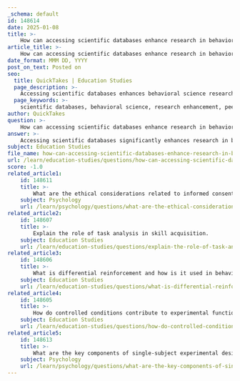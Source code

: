 ```yaml
---
_schema: default
id: 148614
date: 2025-01-08
title: >-
    How can accessing scientific databases enhance research in behavioral science?
article_title: >-
    How can accessing scientific databases enhance research in behavioral science?
date_format: MMM DD, YYYY
post_on_text: Posted on
seo:
  title: QuickTakes | Education Studies
  page_description: >-
    Accessing scientific databases enhances behavioral science research by providing comprehensive literature, supporting interdisciplinary collaboration, ensuring high data quality, and offering valuable educational and methodological resources.
  page_keywords: >-
    scientific databases, behavioral science, research enhancement, peer-reviewed literature, interdisciplinary research, citation tracking, systematic reviews, data transparency, research methodologies, educational resources
author: QuickTakes
question: >-
    How can accessing scientific databases enhance research in behavioral science?
answer: >-
    Accessing scientific databases significantly enhances research in behavioral science by providing researchers with a wealth of high-quality, peer-reviewed literature and resources. Here are several ways in which these databases contribute to the advancement of research in this field:\n\n1. **Comprehensive Access to Literature**: Databases like PubMed, JSTOR, and Scopus offer access to a vast array of academic journals, articles, and books. This extensive coverage allows researchers to stay updated on the latest findings, theories, and methodologies in behavioral science, which is crucial for developing informed research questions and hypotheses.\n\n2. **Interdisciplinary Insights**: Many databases, such as Web of Science and ScienceDirect, cover multiple disciplines, enabling researchers to draw insights from related fields. This interdisciplinary approach can lead to innovative research ideas and the application of diverse methodologies in behavioral science.\n\n3. **Citation Tracking and Impact Analysis**: Databases like Scopus and Web of Science provide citation data, allowing researchers to track how often their work is cited and to identify influential papers in their area of study. This can help researchers understand the impact of their work and the evolution of specific topics within behavioral science.\n\n4. **Access to Systematic Reviews and Meta-Analyses**: Resources like the Cochrane Library and Campbell Collaboration Library provide systematic reviews and meta-analyses, which synthesize existing research findings. These resources are invaluable for understanding the effectiveness of various behavioral interventions and for guiding evidence-based practice.\n\n5. **Data Transparency and Quality**: Many databases emphasize the importance of data transparency and quality, which is essential for ethical research practices. Access to high-quality datasets and research methodologies can enhance the reliability of findings in behavioral science.\n\n6. **Facilitating Collaboration**: Online databases often include tools for sharing research and collaborating with other scholars. This can foster partnerships and collaborative projects, which are essential for tackling complex behavioral issues that require multidisciplinary approaches.\n\n7. **Research Methodology Resources**: Databases often provide access to resources on research methodologies, statistical analysis, and ethical considerations in research. This is particularly important in behavioral science, where the complexity of human behavior necessitates rigorous methodological approaches.\n\n8. **Educational Resources**: Many databases offer educational materials, including articles on best practices in behavior modification, ethical considerations, and skill acquisition techniques. These resources can be beneficial for both new and experienced researchers in the field.\n\nIn summary, accessing scientific databases enhances research in behavioral science by providing comprehensive literature, facilitating interdisciplinary collaboration, ensuring data quality, and offering valuable resources for methodology and ethics. This access ultimately supports the development of effective interventions and contributes to the overall advancement of the field.
subject: Education Studies
file_name: how-can-accessing-scientific-databases-enhance-research-in-behavioral-science.md
url: /learn/education-studies/questions/how-can-accessing-scientific-databases-enhance-research-in-behavioral-science
score: -1.0
related_article1:
    id: 148611
    title: >-
        What are the ethical considerations related to informed consent in behavior analysis?
    subject: Psychology
    url: /learn/psychology/questions/what-are-the-ethical-considerations-related-to-informed-consent-in-behavior-analysis
related_article2:
    id: 148607
    title: >-
        Explain the role of task analysis in skill acquisition.
    subject: Education Studies
    url: /learn/education-studies/questions/explain-the-role-of-task-analysis-in-skill-acquisition
related_article3:
    id: 148606
    title: >-
        What is differential reinforcement and how is it used in behavior reduction techniques?
    subject: Education Studies
    url: /learn/education-studies/questions/what-is-differential-reinforcement-and-how-is-it-used-in-behavior-reduction-techniques
related_article4:
    id: 148605
    title: >-
        How do controlled conditions contribute to experimental functional analysis?
    subject: Education Studies
    url: /learn/education-studies/questions/how-do-controlled-conditions-contribute-to-experimental-functional-analysis
related_article5:
    id: 148613
    title: >-
        What are the key components of single-subject experimental designs in research methodologies?
    subject: Psychology
    url: /learn/psychology/questions/what-are-the-key-components-of-singlesubject-experimental-designs-in-research-methodologies
---
```


&nbsp;